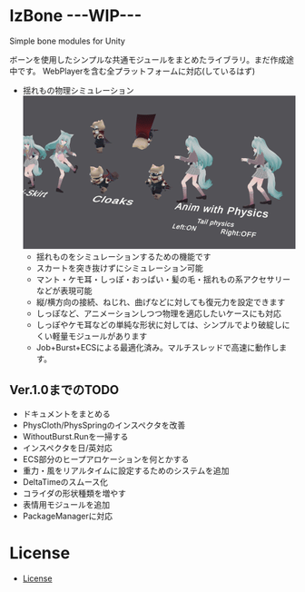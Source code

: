 # IzBone  ---WIP---
Simple bone modules for Unity


ボーンを使用したシンプルな共通モジュールをまとめたライブラリ。まだ作成途中です。
WebPlayerを含む全プラットフォームに対応(しているはず)

- 揺れもの物理シミュレーション
![](Documentation~/ss_01.gif)
  - 揺れものをシミュレーションするための機能です
  - スカートを突き抜けずにシミュレーション可能
  - マント・ケモ耳・しっぽ・おっぱい・髪の毛・揺れもの系アクセサリーなどが表現可能
  - 縦/横方向の接続、ねじれ、曲げなどに対しても復元力を設定できます
  - しっぽなど、アニメーションしつつ物理を適応したいケースにも対応
  - しっぽやケモ耳などの単純な形状に対しては、シンプルでより破綻しにくい軽量モジュールがあります
  - Job+Burst+ECSによる最適化済み。マルチスレッドで高速に動作します。

## Ver.1.0までのTODO

* ドキュメントをまとめる
* PhysCloth/PhysSpringのインスペクタを改善
* WithoutBurst.Runを一掃する
* インスペクタを日/英対応
* ECS部分のヒープアロケーションを何とかする
* 重力・風をリアルタイムに設定するためのシステムを追加
* DeltaTimeのスムース化
* コライダの形状種類を増やす
* 表情用モジュールを追加
* PackageManagerに対応

# License
- [License](LICENSE)



